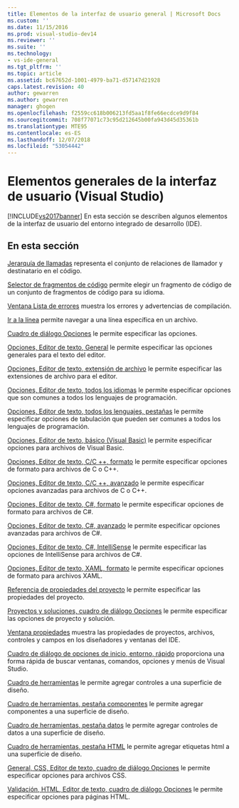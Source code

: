 ```yaml
---
title: Elementos de la interfaz de usuario general | Microsoft Docs
ms.custom: ''
ms.date: 11/15/2016
ms.prod: visual-studio-dev14
ms.reviewer: ''
ms.suite: ''
ms.technology:
- vs-ide-general
ms.tgt_pltfrm: ''
ms.topic: article
ms.assetid: bc67652d-1001-4979-ba71-d57147d21928
caps.latest.revision: 40
author: gewarren
ms.author: gewarren
manager: ghogen
ms.openlocfilehash: f2559cc618b006213fd5aa1f8fe66ecdce9d9f84
ms.sourcegitcommit: 708f77071c73c95d212645b00fa943d45d35361b
ms.translationtype: MTE95
ms.contentlocale: es-ES
ms.lasthandoff: 12/07/2018
ms.locfileid: "53054442"
---
```

# <a name="general-user-interface-elements-visual-studio"></a>Elementos generales de la interfaz de usuario (Visual Studio)
[!INCLUDE[vs2017banner](../../includes/vs2017banner.md)]
En esta sección se describen algunos elementos de la interfaz de usuario del entorno integrado de desarrollo (IDE).

## <a name="in-this-section"></a>En esta sección
 [Jerarquía de llamadas](../../ide/reference/call-hierarchy.md) representa el conjunto de relaciones de llamador y destinatario en el código.

 [Selector de fragmentos de código](../../ide/reference/code-snippet-picker.md) permite elegir un fragmento de código de un conjunto de fragmentos de código para su idioma.

 [Ventana Lista de errores](../../ide/reference/error-list-window.md) muestra los errores y advertencias de compilación.

 [Ir a la línea](../../ide/reference/go-to-line.md) permite navegar a una línea específica en un archivo.

 [Cuadro de diálogo Opciones](../../ide/reference/options-dialog-box-visual-studio.md) le permite especificar las opciones.

 [Opciones, Editor de texto, General](../../ide/reference/options-text-editor-general.md) le permite especificar las opciones generales para el texto del editor.

 [Opciones, Editor de texto, extensión de archivo](../../ide/reference/options-text-editor-file-extension.md) le permite especificar las extensiones de archivo para el editor.

 [Opciones, Editor de texto, todos los idiomas](../../ide/reference/options-text-editor-all-languages.md) le permite especificar opciones que son comunes a todos los lenguajes de programación.

 [Opciones, Editor de texto, todos los lenguajes, pestañas](../../ide/reference/options-text-editor-all-languages-tabs.md) le permite especificar opciones de tabulación que pueden ser comunes a todos los lenguajes de programación.

 [Opciones, Editor de texto, básico (Visual Basic)](../../ide/reference/options-text-editor-basic-visual-basic.md) le permite especificar opciones para archivos de Visual Basic.

 [Opciones, Editor de texto, C/C ++, formato](../../ide/reference/options-text-editor-c-cpp-formatting.md) le permite especificar opciones de formato para archivos de C o C++.

 [Opciones, Editor de texto, C/C ++, avanzado](../../ide/reference/options-text-editor-c-cpp-advanced.md) le permite especificar opciones avanzadas para archivos de C o C++.

 [Opciones, Editor de texto, C#, formato](../../ide/reference/options-text-editor-csharp-formatting.md) le permite especificar opciones de formato para archivos de C#.

 [Opciones, Editor de texto, C#, avanzado](../../ide/reference/options-text-editor-csharp-advanced.md) le permite especificar opciones avanzadas para archivos de C#.

 [Opciones, Editor de texto, C#, IntelliSense](../../ide/reference/options-text-editor-csharp-intellisense.md) le permite especificar las opciones de IntelliSense para archivos de C#.

 [Opciones, Editor de texto, XAML, formato](../../ide/reference/options-text-editor-xaml-formatting.md) le permite especificar opciones de formato para archivos XAML.

 [Referencia de propiedades del proyecto](../../ide/reference/project-properties-reference.md) le permite especificar las propiedades del proyecto.

 [Proyectos y soluciones, cuadro de diálogo Opciones](../../ide/reference/projects-and-solutions-options-dialog-box.md) le permite especificar las opciones de proyecto y solución.

 [Ventana propiedades](../../ide/reference/properties-window.md) muestra las propiedades de proyectos, archivos, controles y campos en los diseñadores y ventanas del IDE.

 [Cuadro de diálogo de opciones de inicio, entorno, rápido](../../ide/reference/quick-launch-environment-options-dialog-box.md) proporciona una forma rápida de buscar ventanas, comandos, opciones y menús de Visual Studio.

 [Cuadro de herramientas](../../ide/reference/toolbox.md) le permite agregar controles a una superficie de diseño.

 [Cuadro de herramientas, pestaña componentes](../../ide/reference/toolbox-components-tab.md) le permite agregar componentes a una superficie de diseño.

 [Cuadro de herramientas, pestaña datos](../../ide/reference/toolbox-data-tab.md) le permite agregar controles de datos a una superficie de diseño.

 [Cuadro de herramientas, pestaña HTML](../../ide/reference/toolbox-html-tab.md) le permite agregar etiquetas html a una superficie de diseño.

 [General, CSS, Editor de texto, cuadro de diálogo Opciones](http://msdn.microsoft.com/library/b33a7617-e69d-4a11-938e-2e218a34a10c) le permite especificar opciones para archivos CSS.

 [Validación, HTML, Editor de texto, cuadro de diálogo Opciones](http://msdn.microsoft.com/library/9c24ecfe-263e-4bf1-88de-d01be3992863) le permite especificar opciones para páginas HTML.